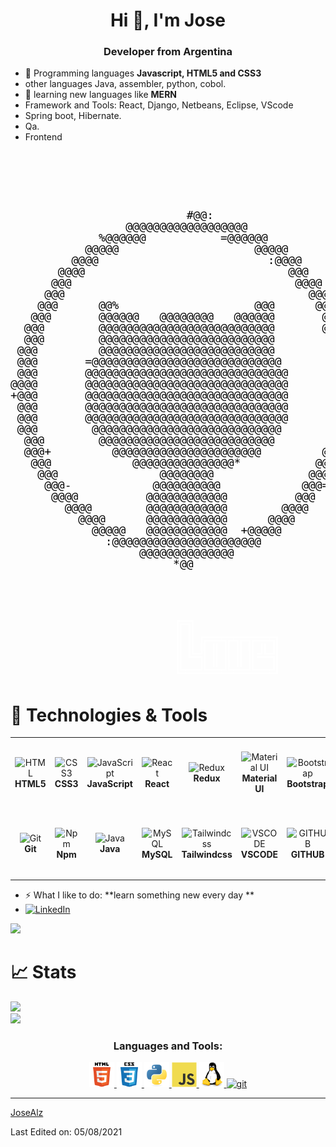<h1 align="center">Hi 👋, I'm Jose </h1>
<h3 align="center">Developer from Argentina</h3>



- 🌱 Programming languages **Javascript, HTML5 and CSS3**
- other languages Java, assembler, python, cobol.
- 👯  learning new languages ​​like **MERN**
- Framework and Tools: React, Django, Netbeans, Eclipse, VScode
- Spring boot, Hibernate.
- Qa.
- Frontend




<pre style='color:black;font-size:18px;line-height:18px;font-family:monospace;'>





                          #@@:                        
                 @@@@@@@@@@@@@@@@@@                 
             %@@@@@@           =@@@@@@              
           @@@@@                    @@@@@           
         @@@@                         :@@@@         
       @@@@                              @@@        
      @@@                                 @@@@      
     @@@                                    @@@     
    @@@      @@%                    @@@      @@@    
   @@@       @@@@@@   @@@@@@@@   @@@@@@       @@@   
  @@@        @@@@@@@@@@@@@@@@@@@@@@@@@@       @@@   
  @@@        @@@@@@@@@@@@@@@@@@@@@@@@@@        @@@  
 @@@         @@@@@@@@@@@@@@@@@@@@@@@@@@        @@@  
 @@@       =@@@@@@@@@@@@@@@@@@@@@@@@@@@@        @@@ 
 @@@       @@@@@@@@@@@@@@@@@@@@@@@@@@@@@@       @@@ 
@@@@       @@@@@@@@@@@@@@@@@@@@@@@@@@@@@@       @@@@
+@@@       @@@@@@@@@@@@@@@@@@@@@@@@@@@@@@       @@@:
 @@@       @@@@@@@@@@@@@@@@@@@@@@@@@@@@@@       @@@ 
 @@@       @@@@@@@@@@@@@@@@@@@@@@@@@@@@@@       @@@ 
 @@@        @@@@@@@@@@@@@@@@@@@@@@@@@@@@       @@@  
  @@@        @@@@@@@@@@@@@@@@@@@@@@@@@@        @@@  
  @@@+         @@@@@@@@@@@@@@@@@@@@@@         @@@   
   @@@            @@@@@@@@@@@@@@@*           @@@    
    @@@               @@@@@@@@              @@@#    
     @@@-            @@@@@@@@@@            @@@=     
      @@@@          @@@@@@@@@@@@          @@@       
        @@@@        @@@@@@@@@@@@        @@@@        
          @@@@      @@@@@@@@@@@@      @@@@          
            @@@@@   @@@@@@@@@@@@  +@@@@@            
              :@@@@@@@@@@@@@@@@@@@@@@               
                   @@@@@@@@@@@@@@                   
                        *@@                         

  
  
</pre>

<pre style="padding-left:260px;color:white;font-size:32px;line-height:26px;margin:6px 0 6px 0;">
&#9556;&#9559;
&#9553;&#9553;&#9556;&#9552;&#9574;&#9574;&#9574;&#9552;&#9559;
&#9553;&#9562;&#9571;&#9553;&#9553;&#9553;&#9553;&#9577;&#9571;
&#9562;&#9552;&#9577;&#9552;&#9577;&#9552;&#9577;&#9552;&#9565;
</pre>
                                 
# 🔧 Technologies & Tools

<table>
  <tr>
    <td align="center" height="108" width="108">
      <img
        src="https://cdn.jsdelivr.net/gh/devicons/devicon/icons/html5/html5-plain.svg"
        width="48"
        height="48"
        alt="HTML"
      />
      <br /><strong>HTML5</strong>
    </td>
    <td align="center" height="108" width="108">
      <img
        src="https://cdn.jsdelivr.net/gh/devicons/devicon/icons/css3/css3-plain.svg"
        width="48"
        height="48"
        alt="CSS3"
      />
      <br /><strong>CSS3</strong>
    </td>
    <td align="center" height="108" width="108">
      <img
        src="https://cdn.jsdelivr.net/gh/devicons/devicon/icons/javascript/javascript-plain.svg"
        width="48"
        height="48"
        alt="JavaScript"
      />
      <br /><strong>JavaScript</strong>
    </td>
    <td align="center" height="108" width="108">
      <img
        src="https://cdn.jsdelivr.net/gh/devicons/devicon/icons/react/react-original.svg"
        width="48"
        height="48"
        alt="React"
      />
      <br /><strong>React</strong>
    </td>
    <td align="center" height="108" width="108">
      <img
        src="https://cdn.jsdelivr.net/gh/devicons/devicon/icons/redux/redux-original.svg"
        width="48"
        height="48"
        alt="Redux"
      />
      <br /><strong>Redux</strong>
    </td>
    <td align="center" height="108" width="108">
      <img
        src="https://cdn.jsdelivr.net/gh/devicons/devicon/icons/materialui/materialui-original.svg"
        width="48"
        height="48"
        alt="Material UI"
      />
      <br /><strong>Material UI</strong>
    </td>
    <td align="center" height="108" width="108">
      <img
        src="https://cdn.jsdelivr.net/gh/devicons/devicon/icons/bootstrap/bootstrap-plain.svg"
        width="48"
        height="48"
        alt="Bootstrap"
      />
      <br /><strong>Bootstrap</strong>
    </td>
  
  <tr>
    <td align="center" height="108" width="108">
      <img
        src="https://cdn.jsdelivr.net/gh/devicons/devicon/icons/git/git-original.svg"
        width="48"
        height="48"
        alt="Git"
      />
      <br /><strong>Git</strong>
    </td>
    <td align="center" height="108" width="108">
      <img
        src="https://cdn.jsdelivr.net/gh/devicons/devicon/icons/npm/npm-original-wordmark.svg"
        width="48"
        height="48"
        alt="Npm"
      />
      <br /><strong>Npm</strong>
    </td>
    <td align="center" height="108" width="108">
      <img
        src="https://cdn.jsdelivr.net/gh/devicons/devicon/icons/java/java-original-wordmark.svg"
        width="48"
        height="48"
        alt="Java"
      />
      <br /><strong>Java</strong>
    </td>
    <td align="center" height="108" width="108">
      <img
        src="https://cdn.jsdelivr.net/gh/devicons/devicon/icons/mysql/mysql-original-wordmark.svg"
        width="48"
        height="48"
        alt="MySQL"
      />
      <br /><strong>MySQL</strong>
    </td>
    <td align="center" height="108" width="108">
      <img
        src="https://cdn.jsdelivr.net/gh/devicons/devicon/icons/tailwindcss/tailwindcss-plain.svg"
        width="48"
        height="48"
        alt="Tailwindcss"
      />
      <br /><strong>Tailwindcss</strong>
    </td>
    <td align="center" height="108" width="108">
      <img
        src="https://cdn.jsdelivr.net/gh/devicons/devicon/icons/vscode/vscode-original-wordmark.svg"
        width="48"
        height="48"
        alt="VSCODE"
      />
      <br /><strong>VSCODE</strong>
    </td>
    <td align="center" height="108" width="108">
      <img
        src="https://cdn.jsdelivr.net/gh/devicons/devicon/icons/github/github-original-wordmark.svg"
        width="48"
        height="48"
        alt="GITHUB"
      />
      <br /><strong>GITHUB</strong>
    </td>
    <td align="center" height="108" width="108">
      <img
        src="https://cdn.jsdelivr.net/gh/devicons/devicon/icons/webpack/webpack-plain.svg"
        width="48"
        height="48"
        alt="WEBPACK"
      />
      <br /><strong>WEBPACK</strong>
    </td>
    <td align="center" height="108" width="108">
      <img
        src="https://cdn.jsdelivr.net/gh/devicons/devicon/icons/nodejs/nodejs-original.svg"
        width="48"
        height="48"
        alt="NODEJS"
      />
      <strong>NODEJS</strong>
    </td>
  </tr>
</table>







- ⚡ What I like to do: **learn something new every day **
- <a href="https://www.linkedin.com/in/jose-alzogaray-80b786128/" rel="nofollow"><img src="https://camo.githubusercontent.com/1598532a3542326fff0ea5e0481f39287c1a1a201b07b4fff95c5ecd6a30553e/68747470733a2f2f696d672e736869656c64732e696f2f62616467652f4c696e6b6564496e2d2532333030373742352e7376673f267374796c653d666c61742d737175617265266c6f676f3d6c696e6b6564696e266c6f676f436f6c6f723d7768697465" alt="LinkedIn" data-canonical-src="https://img.shields.io/badge/LinkedIn-%230077B5.svg?&amp;style=flat-square&amp;logo=linkedin&amp;logoColor=white" style="max-width: 100%;"></a>

<a href="https://github.com/JoseAlz/github-profile-views-counter">
    <img src="https://camo.githubusercontent.com/f3f8d35ec6358064b8e59e6a600553a79d44ffe365061efb7ca8b68cae1ba326/68747470733a2f2f6b6f6d617265762e636f6d2f67687076632f3f757365726e616d653d616e746f6e6b6f6d61726576" data-canonical-src="https://github.com/JoseAlz" style="max-width: 100%;">
</a>

# 📈 Stats

<img
  src="https://github-readme-stats.vercel.app/api?username=JoseAlz&show_icons=true&theme=react&&hide_border=true"
/>
<br />
<img
  src="https://github-readme-streak-stats.herokuapp.com/?user=JoseAlz&&theme=react&&hide_border=true" />

  
</div>

<h3 align="center">Languages and Tools:</h3>

<p align="center"> 
  <a href="https://www.w3.org/html/" target="_blank"> 
    <img src="https://raw.githubusercontent.com/devicons/devicon/master/icons/html5/html5-original-wordmark.svg" alt="html5" width="40" height="40"/> 
  </a>
  <a href="https://www.w3schools.com/css/" target="_blank"> 
    <img src="https://raw.githubusercontent.com/devicons/devicon/master/icons/css3/css3-original-wordmark.svg" alt="css3" width="40" height="40"/> 
  </a> 
  <a href="https://www.python.org" target="_blank"> 
    <img src="https://raw.githubusercontent.com/devicons/devicon/master/icons/python/python-original.svg" alt="python" width="40" height="40"/> 
  </a>  
  <a href="https://developer.mozilla.org/en-US/docs/Web/JavaScript" target="_blank"> 
    <img src="https://raw.githubusercontent.com/devicons/devicon/master/icons/javascript/javascript-original.svg" alt="javascript" width="40" height="40"/> 
  </a> 
  <a href="https://www.linux.org/" target="_blank"> 
    <img src="https://raw.githubusercontent.com/devicons/devicon/master/icons/linux/linux-original.svg" alt="linux" width="40" height="40"/> 
  </a> 
  <a href="https://git-scm.com/" target="_blank"> 
    <img src="https://www.vectorlogo.zone/logos/git-scm/git-scm-icon.svg" alt="git" width="40" height="40"/> 
  </a>
</p>



------

[JoseAlz](https://github.com/JoseAlz)

Last Edited on: 05/08/2021
